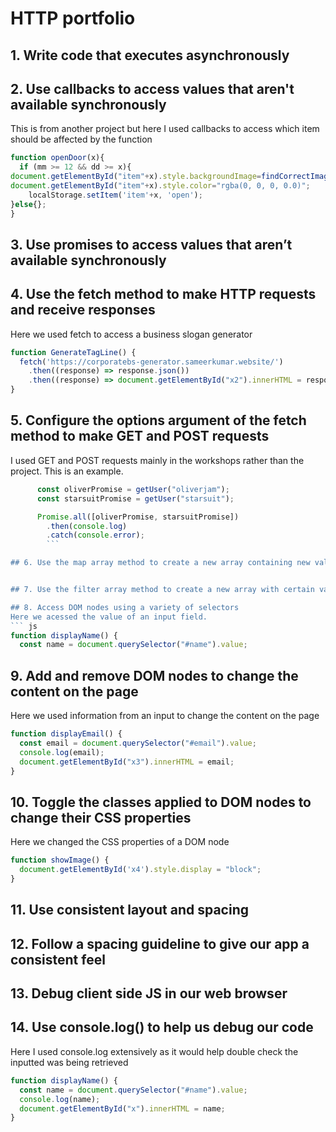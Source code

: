 # HTTP portfolio

## 1. Write code that executes asynchronously


## 2. Use callbacks to access values that aren't available synchronously
This is from another project but here I used callbacks to access which item should be affected by the function
```js
function openDoor(x){
  if (mm >= 12 && dd >= x){
document.getElementById("item"+x).style.backgroundImage=findCorrectImage(x);  
document.getElementById("item"+x).style.color="rgba(0, 0, 0, 0.0)";
    localStorage.setItem('item'+x, 'open');
}else{};
}
```

## 3. Use promises to access values that aren’t available synchronously


## 4. Use the fetch method to make HTTP requests and receive responses
Here we used fetch to access a business slogan generator
``` js
function GenerateTagLine() {
  fetch('https://corporatebs-generator.sameerkumar.website/')
    .then((response) => response.json())
    .then((response) => document.getElementById("x2").innerHTML = response.phrase)
}
```

## 5. Configure the options argument of the fetch method to make GET and POST requests
I used GET and POST requests mainly in the workshops rather than the project. This is an example.
``` js
      const oliverPromise = getUser("oliverjam");
      const starsuitPromise = getUser("starsuit");

      Promise.all([oliverPromise, starsuitPromise])
        .then(console.log)
        .catch(console.error);
        ```

## 6. Use the map array method to create a new array containing new values


## 7. Use the filter array method to create a new array with certain values removed

## 8. Access DOM nodes using a variety of selectors
Here we acessed the value of an input field.
``` js
function displayName() {
  const name = document.querySelector("#name").value;
  ```

## 9. Add and remove DOM nodes to change the content on the page
Here we used information from an input to change the content on the page
``` js 
function displayEmail() {
  const email = document.querySelector("#email").value;
  console.log(email);
  document.getElementById("x3").innerHTML = email;
}
```

## 10. Toggle the classes applied to DOM nodes to change their CSS properties
Here we changed the CSS properties of a DOM node
``` js
function showImage() {
  document.getElementById('x4').style.display = "block";
}
```
## 11. Use consistent layout and spacing

## 12. Follow a spacing guideline to give our app a consistent feel

## 13. Debug client side JS in our web browser

## 14. Use console.log() to help us debug our code
Here I used console.log extensively as it would help double check the inputted was being retrieved
``` js
function displayName() {
  const name = document.querySelector("#name").value;
  console.log(name);
  document.getElementById("x").innerHTML = name;
}
```
